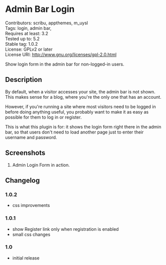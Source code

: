 # Admin Bar Login #
Contributors: scribu, appthemes, m_uysl  
Tags: login, admin bar,  
Requires at least: 3.2  
Tested up to: 5.2  
Stable tag: 1.0.2  
License: GPLv2 or later  
License URI: http://www.gnu.org/licenses/gpl-2.0.html  

Show login form in the admin bar for non-logged-in users.

## Description ##

By default, when a visitor accesses your site, the admin bar is not shown. This makes sense for a blog, where you're the only one that has an account.

However, if you're running a site where most visitors need to be logged in before doing anything useful, you probably want to make it as easy as possible for them to log in or register.

This is what this plugin is for: it shows the login form right there in the admin bar, so that users don't need to load another page just to enter their username and password.

## Screenshots ##

1. Admin Login Form in action.

## Changelog ##

### 1.0.2 ###
 - css improvements

### 1.0.1 ###
 - show Register link only when registration is enabled
 - small css changes

### 1.0 ###
 - initial release

